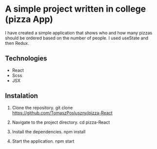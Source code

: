 # A simple project written in college (pizza App)

I have created a simple application that shows who and how many pizzas should be ordered based on the number of people. I used useState and then Redux.

## Technologies

- React
- Scss
- JSX
 

## Instalation

1. Clone the repository.
   git clone https://github.com/TomaszPosluszny/pizza-React

2. Navigate to the project directory.
 cd pizza-React

3. Install the dependencies.
  npm install

4. Start the application.
 npm start
